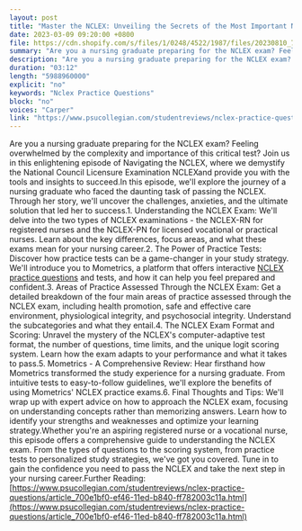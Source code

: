 ```yaml
---
layout: post
title: "Master the NCLEX: Unveiling the Secrets of the Most Important Nursing Exam"
date: 2023-03-09 09:20:00 +0800
file: https://cdn.shopify.com/s/files/1/0248/4522/1987/files/20230810_7.mp3?v=1691631920
summary: "Are you a nursing graduate preparing for the NCLEX exam? Feeling overwhelmed by the complexity and importance of this critical test? Join us in this enlightening episode of Navigating the NCLEX, where we demystify the National Council Licensure Examination NCLEXand provide you with the tools and insights to succeed.In this episode, we'll explore the journey of a nursing graduate who faced the daunting task of passing the NCLEX. Through her story, we'll uncover the challenges, anxieties, and the ultimate solution that led her to success.1. Understanding the NCLEX Exam: We'll delve into the two types of NCLEX examinations - the NCLEX-RN for registered nurses and the NCLEX-PN for licensed vocational or practical nurses. Learn about the key differences, focus areas, and what these exams mean for your nursing career.2. The Power of Practice Tests: Discover how practice tests can be a game-changer in your study strategy. We'll introduce you to Mometrics, a platform that offers interactive NCLEX practice questions and tests, and how it can help you feel prepared and confident.3. Areas of Practice Assessed Through the NCLEX Exam: Get a detailed breakdown of the four main areas of practice assessed through the NCLEX exam, including health promotion, safe and effective care environment, physiological integrity, and psychosocial integrity. Understand the subcategories and what they entail.4. The NCLEX Exam Format and Scoring: Unravel the mystery of the NCLEX's computer-adaptive test format, the number of questions, time limits, and the unique logit scoring system. Learn how the exam adapts to your performance and what it takes to pass.5. Mometrics - A Comprehensive Review: Hear firsthand how Mometrics transformed the study experience for a nursing graduate. From intuitive tests to easy-to-follow guidelines, we'll explore the benefits of using Mometrics' NCLEX practice exams.6. Final Thoughts and Tips: We'll wrap up with expert advice on how to approach the NCLEX exam, focusing on understanding concepts rather than memorizing answers. Learn how to identify your strengths and weaknesses and optimize your learning strategy.Whether you're an aspiring registered nurse or a vocational nurse, this episode offers a comprehensive guide to understanding the NCLEX exam. From the types of questions to the scoring system, from practice tests to personalized study strategies, we've got you covered. Tune in to gain the confidence you need to pass the NCLEX and take the next step in your nursing career."
description: "Are you a nursing graduate preparing for the NCLEX exam? Feeling overwhelmed by the complexity and importance of this critical test? Join us in this enlightening episode of Navigating the NCLEX, where we demystify the National Council Licensure Examination NCLEXand provide you with the tools and insights to succeed.In this episode, we'll explore the journey of a nursing graduate who faced the daunting task of passing the NCLEX. Through her story, we'll uncover the challenges, anxieties, and the ultimate solution that led her to success.1. Understanding the NCLEX Exam: We'll delve into the two types of NCLEX examinations - the NCLEX-RN for registered nurses and the NCLEX-PN for licensed vocational or practical nurses. Learn about the key differences, focus areas, and what these exams mean for your nursing career.2. The Power of Practice Tests: Discover how practice tests can be a game-changer in your study strategy. We'll introduce you to Mometrics, a platform that offers interactive <a href='https://www.psucollegian.com/studentreviews/nclex-practice-questions/article_700e1bf0-ef46-11ed-b840-ff782003c11a.html'>NCLEX practice questions</a> and tests, and how it can help you feel prepared and confident.3. Areas of Practice Assessed Through the NCLEX Exam: Get a detailed breakdown of the four main areas of practice assessed through the NCLEX exam, including health promotion, safe and effective care environment, physiological integrity, and psychosocial integrity. Understand the subcategories and what they entail.4. The NCLEX Exam Format and Scoring: Unravel the mystery of the NCLEX's computer-adaptive test format, the number of questions, time limits, and the unique logit scoring system. Learn how the exam adapts to your performance and what it takes to pass.5. Mometrics - A Comprehensive Review: Hear firsthand how Mometrics transformed the study experience for a nursing graduate. From intuitive tests to easy-to-follow guidelines, we'll explore the benefits of using Mometrics' NCLEX practice exams.6. Final Thoughts and Tips: We'll wrap up with expert advice on how to approach the NCLEX exam, focusing on understanding concepts rather than memorizing answers. Learn how to identify your strengths and weaknesses and optimize your learning strategy.Whether you're an aspiring registered nurse or a vocational nurse, this episode offers a comprehensive guide to understanding the NCLEX exam. From the types of questions to the scoring system, from practice tests to personalized study strategies, we've got you covered. Tune in to gain the confidence you need to pass the NCLEX and take the next step in your nursing career.Further Reading:<a href='https://www.psucollegian.com/studentreviews/nclex-practice-questions/article_700e1bf0-ef46-11ed-b840-ff782003c11a.html'>https://www.psucollegian.com/studentreviews/nclex-practice-questions/article_700e1bf0-ef46-11ed-b840-ff782003c11a.html</a> "
duration: "03:12"
length: "5988960000"
explicit: "no"
keywords: "Nclex Practice Questions"
block: "no"
voices: "Carper"
link: "https://www.psucollegian.com/studentreviews/nclex-practice-questions/article_700e1bf0-ef46-11ed-b840-ff782003c11a.html"
---
```


Are you a nursing graduate preparing for the NCLEX exam? Feeling overwhelmed by the complexity and importance of this critical test? Join us in this enlightening episode of Navigating the NCLEX, where we demystify the National Council Licensure Examination NCLEXand provide you with the tools and insights to succeed.In this episode, we'll explore the journey of a nursing graduate who faced the daunting task of passing the NCLEX. Through her story, we'll uncover the challenges, anxieties, and the ultimate solution that led her to success.1. Understanding the NCLEX Exam: We'll delve into the two types of NCLEX examinations - the NCLEX-RN for registered nurses and the NCLEX-PN for licensed vocational or practical nurses. Learn about the key differences, focus areas, and what these exams mean for your nursing career.2. The Power of Practice Tests: Discover how practice tests can be a game-changer in your study strategy. We'll introduce you to Mometrics, a platform that offers interactive [NCLEX practice questions](https://www.psucollegian.com/studentreviews/nclex-practice-questions/article_700e1bf0-ef46-11ed-b840-ff782003c11a.html) and tests, and how it can help you feel prepared and confident.3. Areas of Practice Assessed Through the NCLEX Exam: Get a detailed breakdown of the four main areas of practice assessed through the NCLEX exam, including health promotion, safe and effective care environment, physiological integrity, and psychosocial integrity. Understand the subcategories and what they entail.4. The NCLEX Exam Format and Scoring: Unravel the mystery of the NCLEX's computer-adaptive test format, the number of questions, time limits, and the unique logit scoring system. Learn how the exam adapts to your performance and what it takes to pass.5. Mometrics - A Comprehensive Review: Hear firsthand how Mometrics transformed the study experience for a nursing graduate. From intuitive tests to easy-to-follow guidelines, we'll explore the benefits of using Mometrics' NCLEX practice exams.6. Final Thoughts and Tips: We'll wrap up with expert advice on how to approach the NCLEX exam, focusing on understanding concepts rather than memorizing answers. Learn how to identify your strengths and weaknesses and optimize your learning strategy.Whether you're an aspiring registered nurse or a vocational nurse, this episode offers a comprehensive guide to understanding the NCLEX exam. From the types of questions to the scoring system, from practice tests to personalized study strategies, we've got you covered. Tune in to gain the confidence you need to pass the NCLEX and take the next step in your nursing career.Further Reading:[https://www.psucollegian.com/studentreviews/nclex-practice-questions/article_700e1bf0-ef46-11ed-b840-ff782003c11a.html](https://www.psucollegian.com/studentreviews/nclex-practice-questions/article_700e1bf0-ef46-11ed-b840-ff782003c11a.html)
